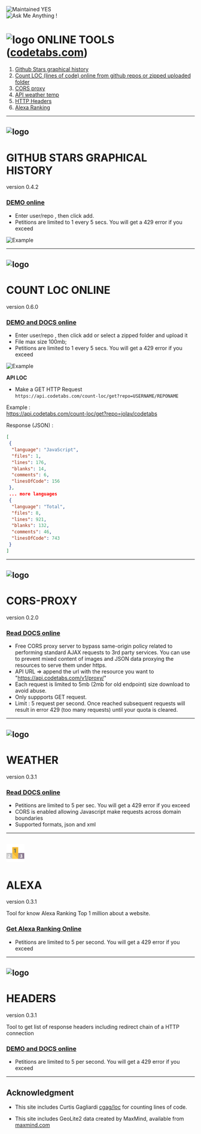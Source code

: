 
![Maintained YES](https://img.shields.io/badge/Maintained%3F-yes-green.svg)  
![Ask Me Anything !](https://img.shields.io/badge/Ask%20me-anything-1abc9c.svg)  

# ![logo](https://github.com/jolav/codetabs/blob/master/www/_public/icons/ct/ct64r.png?raw=true) **ONLINE TOOLS ([codetabs.com](https://codetabs.com))** 

1. [Github Stars graphical history](#github-stars-graphical-history)  
2. [Count LOC (lines of code) online from github repos or zipped uploaded folder](#count-loc-online)  
3. [CORS proxy](#cors-proxy)  
4. [API weather temp](#weather)  
5. [HTTP Headers](#headers)  
6. [Alexa Ranking](#alexa)  

<hr>

## ![logo](https://github.com/jolav/codetabs/blob/master/www/_public/icons/stars48.png?raw=true)  
# **GITHUB STARS GRAPHICAL HISTORY**

version 0.4.2

### **[DEMO online](https://codetabs.com/github-stars/github-star-history.html)**

- Enter user/repo , then click add.
- Petitions are limited to 1 every 5 secs. You will get a 429 error if you exceed 

![Example](https://github.com/jolav/codetabs/blob/master/www/_public/images/starExample.png?raw=true)

<hr>


## ![logo](https://github.com/jolav/codetabs/blob/master/www/_public/icons/loc48.png?raw=true)  
# **COUNT LOC ONLINE** 

version 0.6.0

### **[DEMO and DOCS online](https://codetabs.com/count-loc/count-loc-online.html)**

- Enter user/repo , then click add or select a zipped folder and upload it  
- File max size 100mb;
- Petitions are limited to 1 every 5 secs. You will get a 429 error if you exceed 

![Example](https://github.com/jolav/codetabs/blob/master/www/_public/images/locExample.png?raw=true)

**API LOC**

*  Make a GET HTTP Request   
`https://api.codetabs.com/count-loc/get?repo=USERNAME/REPONAME`

Example :   
https://api.codetabs.com/count-loc/get?repo=jolav/codetabs

Response (JSON) :

```json
[
 {
  "language": "JavaScript",
  "files": 1,
  "lines": 176,
  "blanks": 14,
  "comments": 6,
  "linesOfCode": 156
 },   
 ... more languages
 {
  "language": "Total",
  "files": 8,
  "lines": 921,
  "blanks": 132,
  "comments": 46,
  "linesOfCode": 743
 }
]
```

<hr>

## ![logo](https://github.com/jolav/codetabs/blob/master/www/_public/icons/proxy48.png?raw=true)  
# **CORS-PROXY**

version 0.2.0

### **[Read DOCS online](https://codetabs.com/cors-proxy/cors-proxy.html)**

- Free CORS proxy server to bypass same-origin policy related to performing standard AJAX requests to 3rd party services.
You can use to prevent mixed content of images and JSON data proxying the resources to serve them under https.
- API URL => append the url with the resource you want to "https://api.codetabs.com/v1/proxy/"
- Each request is limited to 5mb (2mb for old endpoint) size download to avoid abuse.
- Only suppports GET request.
- Limit : 5 request per second. Once reached subsequent requests will result in error 429 (too many requests) until your quota is cleared. 


<hr>

## ![logo](https://github.com/jolav/codetabs/blob/master/www/_public/icons/weather48.png?raw=true)  
# **WEATHER** 

version 0.3.1

### **[Read DOCS online](https://codetabs.com/weather/weather.html)**

- Petitions are limited to 5 per sec. You will get a 429 error if you exceed 
- CORS is enabled allowing Javascript make requests across domain boundaries
- Supported formats, json and xml  

<hr>

## ![logo](https://github.com/jolav/codetabs/blob/master/www/_public/icons/alexa48.png?raw=true)  
# **ALEXA**

version 0.3.1

Tool for know Alexa Ranking Top 1 million about a website.  

### **[Get Alexa Ranking Online](https://codetabs.com/alexa/alexa-ranking.html)**

- Petitions are limited to 5 per second. You will get a 429 error if you exceed  

<hr>

## ![logo](https://github.com/jolav/codetabs/blob/master/www/_public/icons/headers48.png?raw=true)  
# **HEADERS**

version 0.3.1

Tool to get list of response headers including redirect chain of a HTTP connection

### **[DEMO and DOCS online](https://codetabs.com/http-headers/headers.html)**

- Petitions are limited to 5 per second. You will get a 429 error if you exceed

<hr>

## **Acknowledgment**

* This site includes Curtis Gagliardi <a href="https://github.com/cgag/loc">cgag/loc</a> for counting lines of code.

* This site includes GeoLite2 data created by MaxMind, available from  [maxmind.com](http://maxmind.com)

